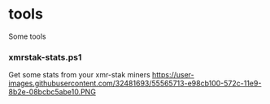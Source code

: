 # tools
Some tools

### xmrstak-stats.ps1
Get some stats from your xmr-stak miners
https://user-images.githubusercontent.com/32481693/55565713-e98cb100-572c-11e9-8b2e-08bcbc5abe10.PNG
